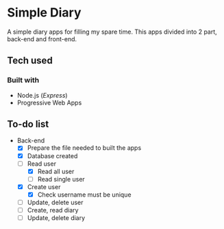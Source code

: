# Simple Diary

A simple diary apps for filling my spare time. This apps divided into 2 part, back-end and front-end.

## Tech used

### Built with

- Node.js (_Express_)
- Progressive Web Apps

## To-do list

- Back-end
  - [x] Prepare the file needed to built the apps
  - [x] Database created
  - [ ] Read user
    - [x] Read all user
    - [ ] Read single user
  - [x] Create user
    - [x] Check username must be unique
  - [ ] Update, delete user
  - [ ] Create, read diary
  - [ ] Update, delete diary
